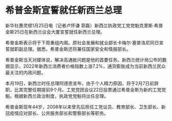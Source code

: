 # 希普金斯宣誓就任新西兰总理

新华社惠灵顿1月25日电（记者卢怀谦 郭磊）新西兰执政党工党党魁克里斯·希普金斯25日在新西兰议会大厦宣誓就任新西兰总理。

希普金斯表示将于下周重组内阁。原社会发展和就业部长卡梅尔·塞普洛尼同日宣誓就职副总理。据悉，希普金斯还将兼任国家安全和情报部长。

希普金斯当天对媒体说，解决高通胀问题是他的首要任务。新西兰统计局公布的数据显示，2022年新西兰消费者价格指数上涨7.2%，通货膨胀成为当前新西兰民众最关注的内政问题。

本月19日，新西兰时任总理阿德恩宣布，由于个人精力原因，将于2月7日前辞职，比其完整任期提前9个月。工党党团会议22日投票通过希普金斯为新的工党党魁。根据新西兰政治制度，执政党党魁将出任总理。

希普金斯现年44岁，2008年以来曾先后担任工党议员、教育部长、卫生部长、新冠疫情应对部长、公共服务部长和警察部长等职务。

